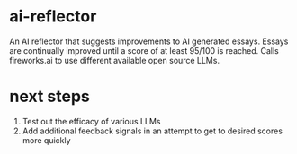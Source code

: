 # ai-reflector

An AI reflector that suggests improvements to AI generated essays. Essays are continually improved until a score of at least 95/100 is reached. Calls fireworks.ai to use different available open source LLMs. 


# next steps

1. Test out the efficacy of various LLMs
2. Add additional feedback signals in an attempt to get to desired scores more quickly
